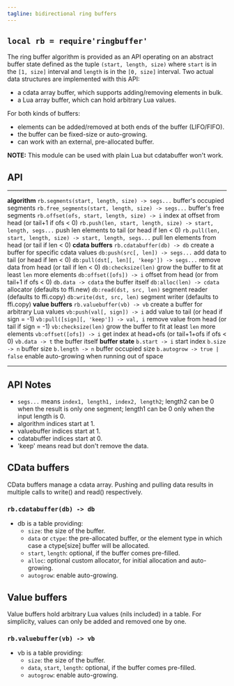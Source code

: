 ```yaml
---
tagline: bidirectional ring buffers
---
```


## `local rb = require'ringbuffer'`

The ring buffer algorithm is provided as an API operating on an abstract
buffer state defined as the tuple `(start, length, size)` where `start` is
in the `[1, size]` interval and `length` is in the `[0, size]` interval.
Two actual data structures are implemented with this API:

  * a cdata array buffer, which supports adding/removing elements in bulk.
  * a Lua array buffer, which can hold arbitrary Lua values.

For both kinds of buffers:

  * elements can be added/removed at both ends of the buffer (LIFO/FIFO).
  * the buffer can be fixed-size or auto-growing.
  * can work with an external, pre-allocated buffer.

__NOTE:__ This module can be used with plain Lua but cdatabuffer won't work.

## API

-------------------------------------------------------------- -----------------------------------------------------
__algorithm__
`rb.segments(start, length, size) -> segs...`                  buffer's occupied segments
`rb.free_segments(start, length, size) -> segs...`             buffer's free segments
`rb.offset(ofs, start, length, size) -> i`                     index at offset from head (or tail+1 if ofs < 0)
`rb.push(len, start, length, size) -> start, length, segs...`  push len elements to tail (or head if len < 0)
`rb.pull(len, start, length, size) -> start, length, segs...`  pull len elements from head (or tail if len < 0)
__cdata buffers__
`rb.cdatabuffer(db) -> db`                                     create a buffer for specific cdata values
`db:push(src[, len]) -> segs...`                               add data to tail (or head if len < 0)
`db:pull(dst[, len][, 'keep']) -> segs...`                     remove data from head (or tail if len < 0)
`db:checksize(len)`                                            grow the buffer to fit at least `len` more elements
`db:offset([ofs]) -> i`                                        offset from head (or from tail+1 if ofs < 0)
`db.data -> cdata`                                             the buffer itself
`db:alloc(len) -> cdata`                                       allocator (defaults to ffi.new)
`db:read(dst, src, len)`                                       segment reader (defaults to ffi.copy)
`db:write(dst, src, len)`                                      segment writer (defaults to ffi.copy)
__value buffers__
`rb.valuebuffer(vb) -> vb`                                     create a buffer for arbitrary Lua values
`vb:push(val[, sign]) -> i`                                    add value to tail (or head if sign = -1)
`vb:pull([sign][, 'keep']) -> val, i`                          remove value from head (or tail if sign = -1)
`vb:checksize(len)`                                            grow the buffer to fit at least `len` more elements
`vb:offset([ofs]) -> i`                                        get index at head+ofs (or tail+1+ofs if ofs < 0)
`vb.data -> t`                                                 the buffer itself
__buffer state__
`b.start -> i`                                                 start index
`b.size -> n`                                                  buffer size
`b.length -> n`                                                buffer occupied size
`b.autogrow -> true | false`                                   enable auto-growing when running out of space
-------------------------------------------------------------- -----------------------------------------------------

## API Notes

  * `segs...` means `index1, length1, index2, length2`;
  length2 can be 0 when the result is only one segment;
  length1 can be 0 only when the input length is 0.
  * algorithm indices start at 1.
  * valuebuffer indices start at 1.
  * cdatabuffer indices start at 0.
  * 'keep' means read but don't remove the data.

## CData buffers

CData buffers manage a cdata array. Pushing and pulling data results
in multiple calls to write() and read() respectively.

### `rb.cdatabuffer(db) -> db`

  * db is a table providing:
    * `size`: the size of the buffer.
    * `data` or `ctype`: the pre-allocated buffer, or the element type
    in which case a ctype[size] buffer will be allocated.
    * `start`, `length`: optional, if the buffer comes pre-filled.
    * `alloc`: optional custom allocator, for initial allocation and auto-growing.
    * `autogrow`: enable auto-growing.

## Value buffers

Value buffers hold arbitrary Lua values (nils included) in a table.
For simplicity, values can only be added and removed one by one.

### `rb.valuebuffer(vb) -> vb`

  * vb is a table providing:
    * `size`: the size of the buffer.
    * `data`, `start`, `length`: optional, if the buffer comes pre-filled.
    * `autogrow`: enable auto-growing.
